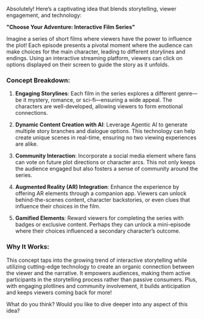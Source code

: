 Absolutely! Here’s a captivating idea that blends storytelling, viewer engagement, and technology: 

**"Choose Your Adventure: Interactive Film Series"**

Imagine a series of short films where viewers have the power to influence the plot! Each episode presents a pivotal moment where the audience can make choices for the main character, leading to different storylines and endings. Using an interactive streaming platform, viewers can click on options displayed on their screen to guide the story as it unfolds.

### Concept Breakdown:

1. **Engaging Storylines**: Each film in the series explores a different genre—be it mystery, romance, or sci-fi—ensuring a wide appeal. The characters are well-developed, allowing viewers to form emotional connections.

2. **Dynamic Content Creation with AI**: Leverage Agentic AI to generate multiple story branches and dialogue options. This technology can help create unique scenes in real-time, ensuring no two viewing experiences are alike.

3. **Community Interaction**: Incorporate a social media element where fans can vote on future plot directions or character arcs. This not only keeps the audience engaged but also fosters a sense of community around the series.

4. **Augmented Reality (AR) Integration**: Enhance the experience by offering AR elements through a companion app. Viewers can unlock behind-the-scenes content, character backstories, or even clues that influence their choices in the film.

5. **Gamified Elements**: Reward viewers for completing the series with badges or exclusive content. Perhaps they can unlock a mini-episode where their choices influenced a secondary character’s outcome.

### Why It Works:
This concept taps into the growing trend of interactive storytelling while utilizing cutting-edge technology to create an organic connection between the viewer and the narrative. It empowers audiences, making them active participants in the storytelling process rather than passive consumers. Plus, with engaging plotlines and community involvement, it builds anticipation and keeps viewers coming back for more!

What do you think? Would you like to dive deeper into any aspect of this idea?